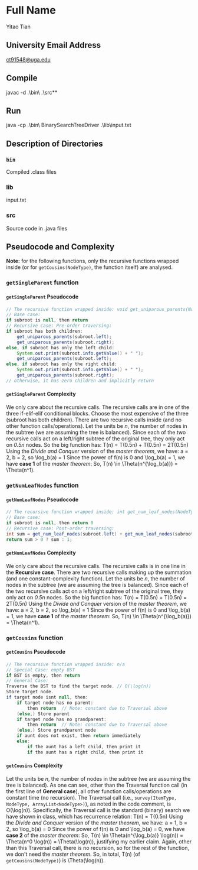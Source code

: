 # Full Name

Yitao Tian

## University Email Address

ct91548@uga.edu

## Compile

javac -d .\bin\ .\src\**

## Run

java -cp .\bin\ BinarySearchTreeDriver .\lib\input.txt

## Description of Directories

### `bin`

Compiled .class files

### lib

input.txt

### src

Source code in .java files

## Pseudocode and Complexity

**Note:** for the following functions, only the recursive functions wrapped inside (or for `getCousins(NodeType)`, the function itself) are analysed.

### `getSingleParent` function

#### `getSingleParent` Pseudocode

```java
// The recursive function wrapped inside: void get_uniparous_parents(NodeType subroot)
// Base case:
if subroot is null, then return
// Recursive case: Pre-order traversing:
if subroot has both children:
    get_uniparous_parents(subroot.left);
    get_uniparous_parents(subroot.right);
else, if subroot has only the left child:
    System.out.print(subroot.info.getValue() + " ");
    get_uniparous_parents(subroot.left);
else, if subroot has only the right child:
    System.out.print(subroot.info.getValue() + " ");
    get_uniparous_parents(subroot.right);
// otherwise, it has zero children and implicitly return
```

#### `getSingleParent` Complexity

We only care about the recursive calls.
The recursive calls are in one of the three if-elif-elif conditional blocks.
Choose the most expensive of the three (subroot has both children).
There are two recursive calls inside (and no other function calls/operations).
Let the units be *n*, the number of nodes in the subtree (we are assuming the tree is balanced).
Since each of the two recursive calls act on a left/right subtree of the original tree, they only act on *0.5n* nodes.
So the big function has:
    T(n) = T(0.5n) + T(0.5n) = 2T(0.5n)
Using the *Divide and Conquer* version of the *master theorem*, we have:
    a = 2, b = 2, so \log_b(a) = 1
Since the power of f(n) is 0 and \log_b(a) = 1, we have **case 1** of the *master theorem*:
So, T(n) \in \Theta(n^{\log_b(a)}) = \Theta(n^1).

### `getNumLeafNodes` function

#### `getNumLeafNodes` Pseudocode

```java
// The recursive function wrapped inside: int get_num_leaf_nodes(NodeType subroot)
// Base case:
if subroot is null, then return 0
// Recursive case: Post-order traversing:
int sum = get_num_leaf_nodes(subroot.left) + get_num_leaf_nodes(subroot.right);
return sum > 0 ? sum : 1;
```

#### `getNumLeafNodes` Complexity

We only care about the recursive calls.
The recursive calls is in one line in the **Recursive case**.
There are two recursive calls making up the summation (and one constant-complexity function).
Let the units be *n*, the number of nodes in the subtree (we are assuming the tree is balanced).
Since each of the two recursive calls act on a left/right subtree of the original tree, they only act on *0.5n* nodes.
So the big function has:
    T(n) = T(0.5n) + T(0.5n) = 2T(0.5n)
Using the *Divide and Conquer* version of the *master theorem*, we have:
    a = 2, b = 2, so \log_b(a) = 1
Since the power of f(n) is 0 and \log_b(a) = 1, we have **case 1** of the *master theorem*:
So, T(n) \in \Theta(n^{\log_b(a)}) = \Theta(n^1).

### `getCousins` function

#### `getCousins` Pseudocode

```java
// The recursive function wrapped inside: n/a
// Special Case: empty BST
if BST is empty, then return
// General Case:
Traverse the BST to find the target node. // O(\log(n))
Store target node.
if target node isnt null, then:
    if target node has no parent:
        then return  // Note: constant due to Traversal above
    (else,) Store parent
    if target node has no grandparent:
        then return  // Note: constant due to Traversal above
    (else,) Store grandparent node
    if aunt does not exist, then return immediately
    else:
        if the aunt has a left child, then print it
        if the aunt has a right child, then print it
```

#### `getCousins` Complexity

Let the units be *n*, the number of nodes in the subtree (we are assuming the tree is balanced).
As one can see, other than the Traversal function call (in the first line of **General case**), all other function calls/operations are constant time (no recursion).
The Traversal call (i.e., `survey(ItemType, NodeType, ArrayList<NodeType>)`), as noted in the code comment, is O(\log(n)).
Specifically, the Traversal call is the standard (binary) search we have shown in class, which has recurrence relation:
    T(n) = T(0.5n)
Using the *Divide and Conquer* version of the *master theorem*, we have:
    a = 1, b = 2, so \log_b(a) = 0
Since the power of f(n) is 0 and \log_b(a) = 0, we have **case 2** of the *master theorem*:
So, T(n) \in \Theta(n^{\log_b(a)} \log(n)) = \Theta(n^0 \log(n)) = \Theta(\log(n)), justifying my earlier claim.
Again, other than this Traversal call, there is no recursion, so for the rest of the function, we don't need the *master theorem*.
So, in total, T(n) (of `getCousins(NodeType)`) is \Theta(\log(n)).
